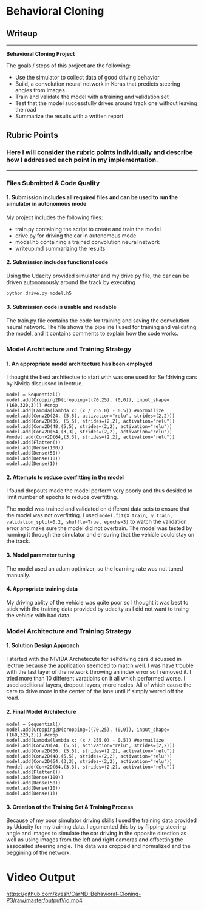 # **Behavioral Cloning** 

## Writeup

---

**Behavioral Cloning Project**

The goals / steps of this project are the following:
* Use the simulator to collect data of good driving behavior
* Build, a convolution neural network in Keras that predicts steering angles from images
* Train and validate the model with a training and validation set
* Test that the model successfully drives around track one without leaving the road
* Summarize the results with a written report


[//]: # (Image References)

[image1]: ./examples/placeholder.png "Model Visualization"
[image2]: ./examples/placeholder.png "Grayscaling"
[image3]: ./examples/placeholder_small.png "Recovery Image"
[image4]: ./examples/placeholder_small.png "Recovery Image"
[image5]: ./examples/placeholder_small.png "Recovery Image"
[image6]: ./examples/placeholder_small.png "Normal Image"
[image7]: ./examples/placeholder_small.png "Flipped Image"

## Rubric Points
### Here I will consider the [rubric points](https://review.udacity.com/#!/rubrics/432/view) individually and describe how I addressed each point in my implementation.  

---
### Files Submitted & Code Quality

#### 1. Submission includes all required files and can be used to run the simulator in autonomous mode

My project includes the following files:
* train.py containing the script to create and train the model
* drive.py for driving the car in autonomous mode
* model.h5 containing a trained convolution neural network 
* writeup.md summarizing the results

#### 2. Submission includes functional code
Using the Udacity provided simulator and my drive.py file, the car can be driven autonomously around the track by executing 
```sh
python drive.py model.h5
```

#### 3. Submission code is usable and readable

The train.py file contains the code for training and saving the convolution neural network. The file shows the pipeline I used for training and validating the model, and it contains comments to explain how the code works.

### Model Architecture and Training Strategy

#### 1. An appropriate model architecture has been employed

I thought the best architectue to start with was one used for Selfdriving cars by Nivida discussed in lectrue.

```
model = Sequential()
model.add(Cropping2D(cropping=((70,25), (0,0)), input_shape=(160,320,3))) #crop
model.add(Lambda(lambda x: (x / 255.0) - 0.5)) #normailize
model.add(Conv2D(24, (5,5), activation="relu", strides=(2,2)))
model.add(Conv2D(36, (5,5), strides=(2,2), activation="relu"))
model.add(Conv2D(48,(5,5), strides=(2,2), activation="relu"))
model.add(Conv2D(64,(3,3), strides=(2,2), activation="relu"))
#model.add(Conv2D(64,(3,3), strides=(2,2), activation="relu"))
model.add(Flatten())
model.add(Dense(100))
model.add(Dense(50))
model.add(Dense(10))
model.add(Dense(1))
```

#### 2. Attempts to reduce overfitting in the model

I found dropouts made the model perform very poorly and thus desided to limit number of epochs to reduce overfitting. 

The model was trained and validated on different data sets to ensure that the model was not overfitting. I used `model.fit(X_train, y_train, validation_split=0.2, shuffle=True, epochs=3)` to watch the validation error and make sure the model did not overtrain. The model was tested by running it through the simulator and ensuring that the vehicle could stay on the track.

#### 3. Model parameter tuning

The model used an adam optimizer, so the learning rate was not tuned manually.

#### 4. Appropriate training data

My driving ablity of the vehicle was quite poor so I thought it was best to stick with the training data provided by udacity as I did not want to traing the vehicle with bad data.

### Model Architecture and Training Strategy

#### 1. Solution Design Approach

I started with the NIVIDA Archetecute for selfdriving cars discussed in lectrue because the application seemded to match well. I was have trouble with the last layer of the network throwing an index error so I removed it. I tried more than 10 different varatioins on it all which performed worse. I used additional layers, dropout layers, more nodes. All of which cause the care to drive more in the center of the lane until if simply verred off the road.  

#### 2. Final Model Architecture

```
model = Sequential()
model.add(Cropping2D(cropping=((70,25), (0,0)), input_shape=(160,320,3))) #crop
model.add(Lambda(lambda x: (x / 255.0) - 0.5)) #normailize
model.add(Conv2D(24, (5,5), activation="relu", strides=(2,2)))
model.add(Conv2D(36, (5,5), strides=(2,2), activation="relu"))
model.add(Conv2D(48,(5,5), strides=(2,2), activation="relu"))
model.add(Conv2D(64,(3,3), strides=(2,2), activation="relu"))
#model.add(Conv2D(64,(3,3), strides=(2,2), activation="relu"))
model.add(Flatten())
model.add(Dense(100))
model.add(Dense(50))
model.add(Dense(10))
model.add(Dense(1))
```

#### 3. Creation of the Training Set & Training Process

Because of my poor simulator driving skills I used the training data provided by Udacity for my training data. I agumented this by by flipping steering angle and images to simulate the car driving in the opposite direction as well as using images from the left and right cameras and offsetting the assocaited steering angle. The data was cropped and normalized and the beggining of the network.

# Video Output
https://github.com/kyesh/CarND-Behavioral-Cloning-P3/raw/master/outputVid.mp4
